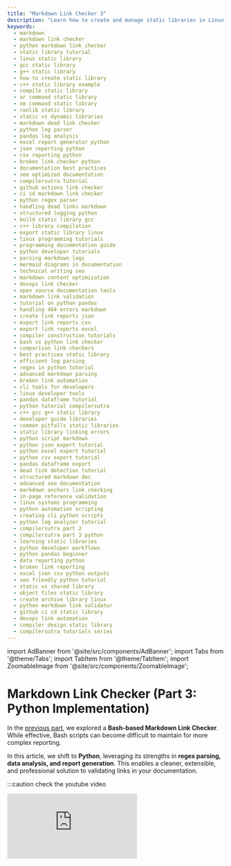 ```yaml
---
title: "Markdown Link Checker 3"
description: "Learn how to create and manage static libraries in Linux. This is Part 2 in our series, where Part 1 covered the concept and types of libraries. In this tutorial, we explore the Python implementation of a Markdown Link Checker for parsing, reporting, and improving developer workflows."
keywords:
  - markdown
  - markdown link checker
  - python markdown link checker
  - static library tutorial
  - linux static library
  - gcc static library
  - g++ static library
  - how to create static library
  - c++ static library example
  - compile static library
  - ar command static library
  - nm command static library
  - ranlib static library
  - static vs dynamic libraries
  - markdown dead link checker
  - python log parser
  - pandas log analysis
  - excel report generator python
  - json reporting python
  - csv reporting python
  - broken link checker python
  - documentation best practices
  - seo optimized documentation
  - compilersutra tutorial
  - github actions link checker
  - ci cd markdown link checker
  - python regex parser
  - handling dead links markdown
  - structured logging python
  - build static library gcc
  - c++ library compilation
  - export static library linux
  - linux programming tutorials
  - programming documentation guide
  - python developer tutorials
  - parsing markdown logs
  - mermaid diagrams in documentation
  - technical writing seo
  - markdown content optimization
  - devops link checker
  - open source documentation tools
  - markdown link validation
  - tutorial on python pandas
  - handling 404 errors markdown
  - create link reports json
  - export link reports csv
  - export link reports excel
  - compiler construction tutorials
  - bash vs python link checker
  - comparison link checkers
  - best practices static library
  - efficient log parsing
  - regex in python tutorial
  - advanced markdown parsing
  - broken link automation
  - cli tools for developers
  - linux developer tools
  - pandas dataframe tutorial
  - python tutorial compilersutra
  - c++ gcc g++ static library
  - developer guide libraries
  - common pitfalls static libraries
  - static library linking errors
  - python script markdown
  - python json export tutorial
  - python excel export tutorial
  - python csv export tutorial
  - pandas dataframe export
  - dead link detection tutorial
  - structured markdown doc
  - advanced seo documentation
  - markdown anchors link checking
  - in-page reference validation
  - linux systems programming
  - python automation scripting
  - creating cli python scripts
  - python log analyzer tutorial
  - compilersutra part 2
  - compilersutra part 3 python
  - learning static libraries
  - python developer workflows
  - python pandas beginner
  - data reporting python
  - broken link reporting
  - excel json csv python outputs
  - seo friendly python tutorial
  - static vs shared library
  - object files static library
  - create archive library linux
  - python markdown link validator
  - github ci cd static library
  - devops link automation
  - compiler design static library
  - compilersutra tutorials series
---
```



import AdBanner from '@site/src/components/AdBanner';
import Tabs from '@theme/Tabs';
import TabItem from '@theme/TabItem';
import ZoomableImage from '@site/src/components/ZoomableImage';



# Markdown Link Checker (Part 3: Python Implementation)

In the [previous part](https://www.compilersutra.com/docs/linux/markdown_checker_part2/), we explored a **Bash-based Markdown Link Checker**.  
While effective, Bash scripts can become difficult to maintain for more complex reporting.  

In this article, we shift to **Python**, leveraging its strengths in **regex parsing, data analysis, and report generation**. This enables a cleaner, extensible, and professional solution to validating links in your documentation.

:::caution check the youtube video
<div style={{ position: 'relative', paddingBottom: '56.25%', height: 0, overflow: 'hidden', marginTop: '20px' }}>
  <iframe 
    src="https://www.youtube.com/embed/sfuTzw6HqIk"
    title="MakeFile tutorial"
    style={{ position: 'absolute', top: 0, left: 0, width: '100%', height: '100%' }}
    frameBorder="0"
    allow="accelerometer; autoplay; clipboard-write; encrypted-media; gyroscope; picture-in-picture; web-share"
    allowFullScreen
  />
</div>

:::

<div>
  <AdBanner />
</div>



## For Your Information

This guide introduces a [**Python implementation**](https://www.python.org) of a `Markdown Link Checker`.  
We will walk through log parsing, broken link detection, and generating reports in multiple formats.  

<Tabs>
  <TabItem value="Header" label="Header of Math">

  Python provides advanced libraries like `pandas` and `openpyxl` that make it easier to handle structured data and generate reports compared to plain Bash scripting.

  </TabItem>
  <TabItem value="Alternative" label="Alternative Approach">

  For lighter use cases, you may still prefer Bash or tools like `markdown-link-check`. However, Python provides flexibility for scaling and automation.

  </TabItem>
</Tabs>

### What’s Covered

- Environment setup and dependencies  
- Parsing Markdown link checker logs using regex  
- Skipping false positives such as in-page anchors  
- Generating structured reports (CSV, JSON, Excel)  
- Summarizing broken links by file and status  
- Possible extensions: CI integration, HTML reports, external validation  


<div>
  <AdBanner />
</div>


###### Complete Enhanced Markdown Link Checker Article with Python Implementation

## 🔧 Table of Contents
1. [Introduction](#introduction)
2. [Environment Setup](#environment-setup)
3. [Understanding the Log Format](#understanding-the-log-format)
4. [Step-by-Step Python Implementation](#step-by-step-python-implementation)
5. [Building the Parser](#building-the-parser)
6. [Generating Reports](#generating-reports)
7. [Summary & Statistics](#summary--statistics)
8. [Complete Python Script](#complete-python-script)
9. [Improvements & Extensions](#improvements--extensions)
10. [Conclusion](#conclusion)
11. [Read More](#more-articles)

---

:::caution check the youtube video
<div style={{ position: 'relative', paddingBottom: '56.25%', height: 0, overflow: 'hidden', marginTop: '20px' }}>
  <iframe 
    src="https://www.youtube.com/embed/XDp50sPtruY"
    title="MakeFile tutorial"
    style={{ position: 'absolute', top: 0, left: 0, width: '100%', height: '100%' }}
    frameBorder="0"
    allow="accelerometer; autoplay; clipboard-write; encrypted-media; gyroscope; picture-in-picture; web-share"
    allowFullScreen
  />
</div>
:::

## 1. Introduction <a name="introduction"></a>

Welcome to the comprehensive guide on implementing a `Markdown Link Checker` in Python which will take input from the output genrated by [bash](https://www.compilersutra.com/docs/linux/markdown_checker_part2/#actual-bash-code). 

In this article, we'll build a robust parser that processes link checker logs, extracts broken links, and generates detailed reports in multiple formats.

While basic shell scripts can handle simple text parsing, Python offers superior capabilities for complex log processing, error handling, and data export. Our implementation will handle multiple log formats, track file contexts, and produce structured outputs ready for analysis.

## 2. Environment Setup <a name="environment-setup"></a>

**Requirements**
- Python 3.8 or higher
- Essential libraries: `pandas`, `openpyxl`

**Installation**
```bash
pip install pandas openpyxl
```

**Test Log File**
Create a sample log file (`test_log.txt`) with the following content:

```rust
🔍 Checking: ./docs/cpp/standard/cpp11.md
[✖] ./docs//c++/standard/cpp11.md#forwarding-references → Status: 404
[✖] ./docs//c++/standard/cpp11.md#rvalue-references → Status: 404
🔍 Checking: ./docs/python/pandas.md
[✖] ./docs/python/pandas.md#invalid-link → Status: 404
ERROR: 2 dead links found in ./docs/python/numpy.md !
→ ./docs/python/numpy.md#broken-link
→ ./docs/python/numpy.md#missing-section
🔍 Checking: ./docs/linux/bash.md
✅ All links verified successfully!
```

**3. Understanding the Log Format** <a name="understanding-the-log-format"></a>

Markdown link checker logs typically contain several types of entries:

1. **File headers**: `🔍 Checking: filename.md` - indicates which file is being checked
2. **Broken links**: `[✖] url → Status: code` - specific broken links with HTTP status codes
3. **Error blocks**: `ERROR: X dead links found in file !` followed by `→ link` lines
4. **Success messages**: `✅ All links verified successfully!` - files with no broken links

<details>
<summary>Explanation / Insight</summary>

The log contains **file references, URLs, status codes, and error blocks**. Our parser needs to correctly capture all broken links while handling different formats and tracking the current file context.

</details>

<details>
<summary>Comparison / Alternatives</summary>

Bash-based solutions rely on text matching with tools like `grep`, `awk`, and `sed`, which may generate noisy results and struggle with complex patterns. Python, by contrast, provides structured parsing with regex and powerful libraries for downstream reporting.

</details>

<details>
<summary>Practical Tips / Best Practices</summary>

Always configure your checker to **ignore `#anchors`** unless you explicitly validate that the target headings exist in the same file. This prevents false positives. Additionally, consider normalizing file paths to ensure consistent reporting.

</details>

## 4. Step-by-Step Python Implementation <a name="step-by-step-python-implementation"></a>

Our implementation strategy involves:

1. Reading the log file line by line
2. Using regex patterns to identify different log entry types
3. Maintaining context of the current file being processed
4. Extracting relevant information (file, URL, status code)
5. Storing results in a structured format for reporting

:::tip How the implementation digram will look like
:::

*Figure: Interactive system diagram with mouse-based navigation.*  
- Adjust Zoom
- Hold **left mouse button** and drag to move the diagram horizontally or vertically.  
- This allows you to **explore different parts** of the diagram without zooming.  
- Release the mouse to stop movement and return to a static view

<ZoomableImage
  src="/img/mermaid_python_implementation.svg"
  alt="Mermaid diagram generated using Python implementation"
/>

:::caution Digram Explanation
You know that [bash script](https://www.compilersutra.com/docs/linux/markdown_checker_part2/#actual-bash-code) we built last time? The one that spits out a log file that looks like a messy bachelor room , which need to clean now. 

I got tired of squinting at terminal output, trying to remember which files were the real problem children. So I built this Python parser. It's not fancy, but it gets the job done in a way that actually makes sense.


<details> 
<summary><strong> Here's the real story of what it does, step by step</strong></summary>

**tip First, It Just Reads the Darn File.**

Look, we've all been there. You run the bash checker, it vomits a thousand lines into a `check.log` file, and you just stare at it. This script's first job is to open that file and actually read it, line by line. No magic, just `open()` and a loop. It's the digital equivalent of taking a deep breath before you start sorting laundry.

**Then, It Plays a Game of "What Am I Looking At?" With Every Single Line.**

This is the core of it. For each line in that mess of a log file, it asks a series of questions to figure out what it's dealing with. It's like being a detective at a crime scene with a really specific checklist.

<Tabs>
  <TabItem value="checking" label="🔍 Checking: somefile.md">

  Does this line say **`🔍 Checking: somefile.md`**?

  - If yes, cool. It makes a mental note:  
    "Okay, whatever broken links come next probably live in `somefile.md`."  
  - It holds onto that filename like a bookmark.  
  - This is the most important trick—it always knows what context it's in.

  </TabItem>

  <TabItem value="broken" label="[✖] https://broken.link → Status: 404">

  Does this line look like **`[✖] https://broken.link → Status: 404`**?

  - Bingo. This is the classic broken link.  
  - It uses a regex (just a smart pattern matcher) to neatly pluck out the URL and the error code.  
  - It then packages that up with the current filename it's holding onto and throws that package into a "to-fix" pile. **Clean.**

  </TabItem>

  <TabItem value="error" label="ERROR: 5 dead links found in…">

  Does this line start with **`ERROR: 5 dead links found in…`**?

  - Ah, the bash script's dramatic way of telling us a file is really broken.  
  - The parser sees this and immediately updates its mental bookmark.  
  - *"Whoa, okay, the next few broken links are all from this file. Got it."*

  </TabItem>

  <TabItem value="arrow" label="→ another.broken.link">

  Is this line just **`→ another.broken.link`**?

  - Yep, that's a follow-up from the previous **ERROR** line.  
  - Since it's already got the right file bookmarked, it just takes the URL, slaps a **"DEAD"** label on it (because these lines don’t have a status code), and adds it to the pile.

  </TabItem>
</Tabs>


---

> *It does this for every... single... line. It's tedious, but computers are good at tedious. By the end, instead of a chaotic text file, we have a nice, clean list of dictionaries. Each one is a simple object: `{file: 'path/to/file.md', url: 'the.broken.link', status: 404}`. This is a way better starting point.*

---

**Now for the Fun Part: Making Useful Stuff.**

Having a clean list of problems is one thing. Doing something about it is another. This is where Python's libraries save us a million hours.

*   **The JSON File (`report.json`):** I output this because it's pure data. If I ever want to build a web dashboard, feed this into another script, or just look at it in a structured way, JSON is the go-to. It's the machine-friendly version of the report.

*   **The CSV File (`report.csv`):** This is for me, or for a project manager. You can open it in Excel, Google Sheets, LibreOffice, whatever. You can sort by filename to see all the issues in one place, or filter by `404` to see all the "Not Found" errors. It's the universal language of spreadsheet people.

*   **The Excel File (`report.xlsx`):** This is the fancy version of the CSV. Why? Because I can. Sometimes you want to send a report to someone who wants a single, clickable file that looks a bit more formal. Python's `pandas` library makes creating this as easy as creating the CSV.

**Finally, It Gives Me the TL;DR.**

I don't always want to open a spreadsheet. Sometimes I just want to know the big picture before my coffee kicks in. So the script gives me a summary right there in the terminal.

It'll say:
*   "Hey, you've got 12 broken links total."
*   "They're spread across 4 different files."
*   "`docs/that-one-tricky-guide.md` is the worst offender with 7 broken links."
*   "Most of the errors are 404s (page not found), but there are a couple of 500s (server errors) too."

This 30-second summary is often all I need to know where to start fixing things.

**So, Why Bother?**

The bash script *found* the problems. This Python script *organizes* them. It turns a headache-inducing log file into actionable tasks. It's the difference between being handed a bag of scattered Lego pieces and being handed the same pieces sorted into little bags by step number.

It's not about being clever. It's about being effective. And this? This is effective. Now I can actually go fix the links instead of just figuring out what's wrong.





***We'll use these regex patterns:***

```python
file_pattern = re.compile(r"^🔍 Checking:\s+(.+)")
broken_pattern = re.compile(r"^\[✖\]\s+(.+?)\s+→\s+Status:\s+(\d+)")
error_file_pattern = re.compile(r"^ERROR: \d+ dead links found in (.+?) !")
error_link_pattern = re.compile(r"^→\s+(.+)")
```

</details>

:::

## 5. Building the Parser <a name="building-the-parser"></a>

The core of our implementation is the `parse_log()` function:
> *This function handles all the log formats we might encounter and returns a list of dictionaries containing the file path, broken URL, and status code.*

<Tabs>

<TabItem value="Step 1" label="1. Initialize">

* Create an empty list `records` to hold results.
* Keep track of the current file being checked with `current_file = None`.

```python
def parse_log(log_file):
    records = []
    current_file = None
```


</TabItem>

<TabItem value="Step 2" label="2. Define Regex Patterns">

* **`file_pattern`**: Detects when the log starts checking a new file
  Example: `🔍 Checking: somefile.md`

* **`broken_pattern`**: Detects a broken link with an explicit status code
  Example: `[✖] https://broken.link → Status: 404`

* **`error_file_pattern`**: Detects an error summary header
  Example: `ERROR: 3 dead links found in file.md !`

* **`error_link_pattern`**: Detects dead links listed under an error block
  Example: `→ https://another.dead.link`

```python
    # Compile regex patterns for efficiency
    file_pattern = re.compile(r"^🔍 Checking:\s+(.+)")
    broken_pattern = re.compile(r"^\[✖\]\s+(.+?)\s+→\s+Status:\s+(\d+)")
    error_file_pattern = re.compile(r"^ERROR: \d+ dead links found in (.+?) !")
    error_link_pattern = re.compile(r"^→\s+(.+)")
```


</TabItem>

<TabItem value="Step 3" label="3. Read Line by Line">

* Open the log file and read line by line.
* Remove leading/trailing spaces using `strip()`.

```python
    with open(log_file, "r", encoding="utf-8") as f:
        for line in f:
            line = line.strip()
```

</TabItem>

<TabItem value="Step 4" label="4. Handle Cases">

* **Case 1 (File being checked):**
  If line matches `file_pattern`, update `current_file`.

* **Case 2 (Standard broken link):**
  If line matches `broken_pattern` and a file is set, extract `url` & `status`, then append to `records`.

* **Case 3 (Error block header):**
  If line matches `error_file_pattern`, update `current_file`.

* **Case 4 (Error block link):**
  If line matches `error_link_pattern`, append a record with `"status": "DEAD"`.

  ```python
            # Case 1: File being checked
            file_match = file_pattern.match(line)
            if file_match:
                current_file = file_match.group(1)
                continue
            
            # Case 2: Standard broken link format
            broken_match = broken_pattern.match(line)
            if broken_match and current_file:
                url, status = broken_match.groups()
                records.append({
                    "file": current_file,
                    "url": url,
                    "status": int(status)
                })
                continue
            
            # Case 3: ERROR block header
            error_file_match = error_file_pattern.match(line)
            if error_file_match:
                current_file = error_file_match.group(1)
                continue
            
            # Case 4: Link in ERROR block
            error_link_match = error_link_pattern.match(line)
            if error_link_match and current_file:
                url = error_link_match.group(1)
                records.append({
                    "file": current_file,
                    "url": url,
                    "status": "DEAD"  # No status code in this format
                })
```
```

</TabItem>

<TabItem value="Step 5" label="5. Return Results">

*After processing all lines, return `records` as a list of dictionaries.

```python
    return records
```
</TabItem>

<TabItem value="Complete" label="🔗 Complete Implementation">

Here is the combination of all the step as 


1. **Initialization**

   * Start with an empty list `records`.
   * Keep track of the current file using `current_file`.

2. **Define Regex Patterns i.e. Pattern Matching**

   * Use regex patterns to detect files, broken links, error blocks, and dead links.

3. **Read Line by Line for Parsing**

   * Read each line, strip whitespace, and test against the patterns.

```python
import re

def parse_log(log_file):
    records = []
    current_file = None

    # Compile regex patterns for efficiency
    file_pattern = re.compile(r"^🔍 Checking:\s+(.+)")
    broken_pattern = re.compile(r"^\[✖\]\s+(.+?)\s+→\s+Status:\s+(\d+)")
    error_file_pattern = re.compile(r"^ERROR: \d+ dead links found in (.+?) !")
    error_link_pattern = re.compile(r"^→\s+(.+)")

    with open(log_file, "r", encoding="utf-8") as f:
        for line in f:
            line = line.strip()
            
            # Case 1: File being checked
            file_match = file_pattern.match(line)
            if file_match:
                current_file = file_match.group(1)
                continue
            
            # Case 2: Standard broken link format
            broken_match = broken_pattern.match(line)
            if broken_match and current_file:
                url, status = broken_match.groups()
                records.append({
                    "file": current_file,
                    "url": url,
                    "status": int(status)
                })
                continue
            
            # Case 3: ERROR block header
            error_file_match = error_file_pattern.match(line)
            if error_file_match:
                current_file = error_file_match.group(1)
                continue
            
            # Case 4: Link in ERROR block
            error_link_match = error_link_pattern.match(line)
            if error_link_match and current_file:
                url = error_link_match.group(1)
                records.append({
                    "file": current_file,
                    "url": url,
                    "status": "DEAD"  # No status code in this format
                })
    
    return records
```

</TabItem>
</Tabs>


<div>
  <AdBanner />
</div>



## 6. Generating Reports <a name="generating-reports"></a>

We will create one seperate function for generating the reports

> **`save_reports()` Function**

:::tip **What it does** 
>*After parsing broken link logs into structured `records`,                                                                                       
> this function generates **reports**                                                                                                  
> in three formats:* 
    >> 1. **JSON** → structured machine-readable format.
    >> 2. **CSV** → spreadsheet/text-based format.
    >> 3. **Excel** → fully formatted spreadsheet file.
:::

*It uses **pandas DataFrame** to handle the conversion efficiently.*


 **Algorithm (Step-by-Step)**

1. **Convert Records**

   * Convert `records` (list of dicts) into a Pandas `DataFrame`.

2. **Check for Empty Data**

   * If there are no broken links (`df.empty`), print a warning and exit.

3. **Generate Reports**

   * Save as JSON (`to_json`) with indentation for readability.
   * Save as CSV (`to_csv`) for spreadsheet/text use.
   * Save as Excel (`to_excel`) for formatted spreadsheets.

4. **Confirm Success**

   * Print which files were generated.



<Tabs>

<TabItem value="Init" label="1. Convert to DataFrame">

```python
def save_reports(records, base_name="link_report"):
    df = pd.DataFrame(records)
```

</TabItem>

<TabItem value="Check" label="2. Check Empty Data">

```python
    if df.empty:
        print("⚠️ No broken links found in log file.")
        return
```

</TabItem>

<TabItem value="JSON" label="3a. Save JSON">

```python
    # Save JSON (structured data)
    df.to_json(f"{base_name}.json", orient="records", indent=4)
```

</TabItem>

<TabItem value="CSV" label="3b. Save CSV">

```python
    # Save CSV (spreadsheet compatible)
    df.to_csv(f"{base_name}.csv", index=False)
```

</TabItem>

<TabItem value="Excel" label="3c. Save Excel">

```python
    # Save Excel (formatted spreadsheet)
    df.to_excel(f"{base_name}.xlsx", index=False)
```

</TabItem>

<TabItem value="Confirm" label="4. Confirm Reports">

```python
    print(f"✅ Reports generated: {base_name}.json, {base_name}.csv, {base_name}.xlsx")
```

</TabItem>

<TabItem value="Complete" label="🔗 Complete Implementation + Theory">

***Theory (4 Key Steps)***

1. **Initialization & Conversion**
   * Convert `records` into a Pandas DataFrame.

2. **Validation**
   * If no records, show a warning and exit.

3. **Report Generation**
   * Save data into JSON, CSV, and Excel formats.

4. **Confirmation**
   * Print a success message with generated filenames.

```python
import pandas as pd

def save_reports(records, base_name="link_report"):
    df = pd.DataFrame(records)
    
    # Step 1: Check if DataFrame is empty
    if df.empty:
        print("⚠️ No broken links found in log file.")
        return
    
    # Step 2: Save JSON (structured data)
    df.to_json(f"{base_name}.json", orient="records", indent=4)
    
    # Step 3: Save CSV (spreadsheet compatible)
    df.to_csv(f"{base_name}.csv", index=False)
    
    # Step 4: Save Excel (formatted spreadsheet)
    df.to_excel(f"{base_name}.xlsx", index=False)
    
    # Step 5: Confirm success
    print(f"✅ Reports generated: {base_name}.json, {base_name}.csv, {base_name}.xlsx")
```

</TabItem>

</Tabs>

This approach gives us flexibility in how we use the data—JSON for automated processing, CSV for simple analysis, and Excel for formatted reports.

## 7. Summary & Statistics <a name="summary--statistics"></a>

To provide quick insights, we generate summary statistics:

```python
def print_summary(records):
    if not records:
        print("No broken links detected ✅")
        return
    
    df = pd.DataFrame(records)
    
    print("\n📊 Broken Links Summary\n")
    summary = df.groupby(["file"]).size().reset_index(name="broken_count")
    print(summary.to_string(index=False))
    
    print("\n🔎 Status breakdown:")
    print(df["status"].value_counts().to_string())
    
    # Additional statistics
    print(f"\n📈 Total broken links: {len(records)}")
    print(f"📂 Files with broken links: {len(summary)}")
```

:::tip  `*The above `summary` helps identify which files need the most `attention` and shows the `distribution of HTTP status` codes.*`
:::
## 8. Complete Python Script <a name="complete-python-script"></a>

Here's the complete enhanced implementation:

```python
#!/usr/bin/env python3
"""
Enhanced Markdown Link Checker Parser
Parses logs with multiple formats:
  - "🔍 Checking:" + "[✖]" broken links
  - "ERROR: X dead links found in file !" format
Generates JSON, CSV, Excel reports using pandas.
Adds comprehensive error handling and statistics.
"""

import re
import sys
from pathlib import Path
import pandas as pd

def parse_log(log_file):
    """
    Parse a markdown link checker log file and extract broken links.
    
    Args:
        log_file (str): Path to the log file
        
    Returns:
        list: Dictionary records of broken links with file, url, and status
    """
    records = []
    current_file = None

    # Compile regex patterns for efficiency
    file_pattern = re.compile(r"^🔍 Checking:\s+(.+)")
    broken_pattern = re.compile(r"^\[✖\]\s+(.+?)\s+→\s+Status:\s+(\d+)")
    error_file_pattern = re.compile(r"^ERROR: \d+ dead links found in (.+?) !")
    error_link_pattern = re.compile(r"^→\s+(.+)")
    success_pattern = re.compile(r"^✅ All links verified successfully!")

    try:
        with open(log_file, "r", encoding="utf-8") as f:
            for line_num, line in enumerate(f, 1):
                line = line.strip()
                
                # Skip empty lines
                if not line:
                    continue
                
                # Case 1: File being checked
                file_match = file_pattern.match(line)
                if file_match:
                    current_file = file_match.group(1)
                    continue
                
                # Case 2: Standard broken link format
                broken_match = broken_pattern.match(line)
                if broken_match and current_file:
                    url, status = broken_match.groups()
                    records.append({
                        "file": current_file,
                        "url": url,
                        "status": int(status)
                    })
                    continue
                
                # Case 3: ERROR block header
                error_file_match = error_file_pattern.match(line)
                if error_file_match:
                    current_file = error_file_match.group(1)
                    continue
                
                # Case 4: Link in ERROR block
                error_link_match = error_link_pattern.match(line)
                if error_link_match and current_file:
                    url = error_link_match.group(1)
                    records.append({
                        "file": current_file,
                        "url": url,
                        "status": "DEAD"  # No status code in this format
                    })
                    continue
                    
                # Case 5: Success message (reset current file to avoid false associations)
                if success_pattern.match(line):
                    current_file = None
                    
    except UnicodeDecodeError:
        print(f"Error: Unable to read file with UTF-8 encoding. Try specifying a different encoding.")
        sys.exit(1)
    except Exception as e:
        print(f"Error reading file: {e}")
        sys.exit(1)
    
    return records

def save_reports(records, base_name="link_report"):
    """
    Save parsed data to multiple report formats.
    
    Args:
        records (list): Parsed broken link records
        base_name (str): Base name for output files
    """
    if not records:
        print("⚠️ No broken links found in log file.")
        return
    
    df = pd.DataFrame(records)
    
    # Save JSON (structured data)
    try:
        df.to_json(f"{base_name}.json", orient="records", indent=4)
    except Exception as e:
        print(f"Error saving JSON report: {e}")
    
    # Save CSV (spreadsheet compatible)
    try:
        df.to_csv(f"{base_name}.csv", index=False)
    except Exception as e:
        print(f"Error saving CSV report: {e}")
    
    # Save Excel (formatted spreadsheet)
    try:
        df.to_excel(f"{base_name}.xlsx", index=False)
    except Exception as e:
        print(f"Error saving Excel report: {e}")
    
    print(f"✅ Reports generated: {base_name}.json, {base_name}.csv, {base_name}.xlsx")

def print_summary(records):
    """
    Print a summary of broken links statistics.
    
    Args:
        records (list): Parsed broken link records
    """
    if not records:
        print("No broken links detected ✅")
        return
    
    df = pd.DataFrame(records)
    
    print("\n" + "="*50)
    print("📊 BROKEN LINKS SUMMARY")
    print("="*50)
    
    # Files with broken links count
    file_summary = df.groupby(["file"]).size().reset_index(name="broken_count")
    print("\n📂 Files with broken links:")
    print(file_summary.to_string(index=False))
    
    # Status code breakdown
    print("\n🔎 Status code breakdown:")
    print(df["status"].value_counts().to_string())
    
    # Additional statistics
    print(f"\n📈 Total broken links: {len(records)}")
    print(f"📂 Files with broken links: {len(file_summary)}")
    
    # Most problematic files
    if len(file_summary) > 0:
        max_broken = file_summary["broken_count"].max()
        worst_files = file_summary[file_summary["broken_count"] == max_broken]
        print(f"🚨 File with most broken links: {worst_files['file'].iloc[0]} ({max_broken} links)")

def main():
    """Main function to handle command line execution."""
    if len(sys.argv) < 2:
        print("Usage: python md_link_checker.py <log_file> [output_base_name]")
        print("Example: python md_link_checker.py link_check.log my_report")
        sys.exit(1)
    
    log_file = Path(sys.argv[1])
    base_name = sys.argv[2] if len(sys.argv) > 2 else "link_report"

    if not log_file.exists():
        print(f"Error: File '{log_file}' not found.")
        sys.exit(1)
    
    print(f"📖 Parsing log file: {log_file}")
    records = parse_log(log_file)
    
    save_reports(records, base_name)
    print_summary(records)

if __name__ == "__main__":
    main()
```

## 9. Improvements & Extensions <a name="improvements--extensions"></a>

Our implementation can be extended in several ways:

### 1. Anchor Validation
```python
def validate_anchors(markdown_file, anchor_links):
    """Check if anchors actually exist in the markdown file."""
    with open(markdown_file, 'r', encoding='utf-8') as f:
        content = f.read()
    
    # Extract all headings from the markdown
    headings = re.findall(r'^#+\s+(.+)$', content, re.MULTILINE)
    # Convert to anchor format (simplified)
    existing_anchors = {re.sub(r'[^a-zA-Z0-9]+', '-', h.lower().strip()) for h in headings}
    
    valid_links = []
    broken_links = []
    
    for link in anchor_links:
        anchor = link.split('#')[-1].lower()
        if anchor in existing_anchors:
            valid_links.append(link)
        else:
            broken_links.append(link)
    
    return valid_links, broken_links
```

### 2. External Link Checking
```python
import requests
from concurrent.futures import ThreadPoolExecutor, as_completed

def check_external_link(url, timeout=5):
    """Check if an external URL is accessible."""
    try:
        response = requests.head(url, timeout=timeout, allow_redirects=True)
        return url, response.status_code
    except requests.RequestException:
        return url, "ERROR"

def check_external_links(urls, max_workers=10):
    """Check multiple external links concurrently."""
    results = {}
    with ThreadPoolExecutor(max_workers=max_workers) as executor:
        future_to_url = {executor.submit(check_external_link, url): url for url in urls}
        for future in as_completed(future_to_url):
            url = future_to_url[future]
            try:
                url, status = future.result()
                results[url] = status
            except Exception as e:
                results[url] = f"EXCEPTION: {e}"
    return results
```

### 3. CI/CD Integration
Create a GitHub Actions workflow (`.github/workflows/link-checker.yml`):

```yaml
name: Markdown Link Checker

on:
  push:
    branches: [ main ]
  pull_request:
    branches: [ main ]

jobs:
  link-check:
    runs-on: ubuntu-latest
    steps:
    - uses: actions/checkout@v3
    
    - name: Set up Python
      uses: actions/setup-python@v4
      with:
        python-version: '3.10'
    
    - name: Install dependencies
      run: |
        python -m pip install --upgrade pip
        pip install pandas openpyxl requests
        
    - name: Run link checker
      run: |
        # Assuming you have a script that checks links and generates a log
        python -m markdown_link_checker --recursive --verbose ./docs > link_check.log
        
    - name: Parse results and generate report
      run: |
        python md_link_checker.py link_check.log
        
    - name: Upload report artifact
      uses: actions/upload-artifact@v3
      with:
        name: link-report
        path: link_report.*
```

### 4. HTML Dashboard
Generate an interactive HTML dashboard:

```python
def generate_html_dashboard(records, output_file="link_dashboard.html"):
    """Generate an interactive HTML dashboard of broken links."""
    df = pd.DataFrame(records)
    
    # Group by file and status
    summary = df.groupby(['file', 'status']).size().unstack(fill_value=0)
    
    # Create HTML content
    html_content = f"""
    <!DOCTYPE html>
    <html>
    <head>
        <title>Markdown Link Checker Report</title>
        <script src="https://cdn.jsdelivr.net/npm/chart.js"></script>
        <style>
            body {{ font-family: Arial, sans-serif; margin: 20px; }}
            .chart-container {{ width: 800px; margin: 20px auto; }}
            table {{ border-collapse: collapse; width: 100%; }}
            th, td {{ border: 1px solid #ddd; padding: 8px; text-align: left; }}
            th {{ background-color: #f2f2f2; }}
            tr:nth-child(even) {{ background-color: #f9f9f9; }}
        </style>
    </head>
    <body>
        <h1>Markdown Link Checker Report</h1>
        <p>Generated on {pd.Timestamp.now().strftime('%Y-%m-%d %H:%M:%S')}</p>
        
        <h2>Summary</h2>
        <p>Total broken links: {len(df)}</p>
        <p>Files with broken links: {len(df['file'].unique())}</p>
        
        <div class="chart-container">
            <canvas id="statusChart"></canvas>
        </div>
        
        <h2>Detailed Report</h2>
        {df.to_html(index=False)}
        
        <script>
            // Create status distribution chart
            const statusData = {df['status'].value_counts().to_dict()};
            const ctx = document.getElementById('statusChart').getContext('2d');
            new Chart(ctx, {{
                type: 'pie',
                data: {{
                    labels: Object.keys(statusData),
                    datasets: [{{
                        data: Object.values(statusData),
                        backgroundColor: [
                            '#FF6384', '#36A2EB', '#FFCE56', '#4BC0C0', 
                            '#9966FF', '#FF9F40', '#FF6384', '#C9CBCF'
                        ]
                    }}]
                }},
                options: {{
                    responsive: true,
                    plugins: {{
                        title: {{
                            display: true,
                            text: 'Broken Links by Status Code'
                        }}
                    }}
                }}
            }});
        </script>
    </body>
    </html>
    """
    
    with open(output_file, 'w', encoding='utf-8') as f:
        f.write(html_content)
    
    print(f"✅ HTML dashboard generated: {output_file}")
```

## 10. Conclusion <a name="conclusion"></a>

Python offers a **robust, scalable, and maintainable approach** to Markdown link validation compared to Bash scripts. Its rich ecosystem of libraries enables sophisticated parsing, data analysis, and automated reporting that integrates seamlessly into CI/CD pipelines.

Our implementation handles multiple log formats, provides detailed reporting in various formats, and can be extended with additional functionality like external link checking and anchor validation.

**What's Next**:
In future articles, we'll explore:
- Advanced external link validation with retry mechanisms and caching
- Integration with static site generators like Hugo and Jekyll
- Automated link fixing suggestions
- Historical trend analysis of broken links

## Sample Output

Running our script with the test log would produce:

```
📖 Parsing log file: test_log.txt
✅ Reports generated: link_report.json, link_report.csv, link_report.xlsx

==================================================
📊 BROKEN LINKS SUMMARY
==================================================

📂 Files with broken links:
file                            broken_count
./docs/cpp/standard/cpp11.md    2
./docs/python/pandas.md         1
./docs/python/numpy.md          2

🔎 Status code breakdown:
404    3
DEAD   2

📈 Total broken links: 5
📂 Files with broken links: 3
🚨 File with most broken links: ./docs/cpp/standard/cpp11.md (2 links)
```

The script also generates three report files with the complete data for further analysis.


## More Articles

<Tabs>
  <TabItem value="docs" label="📚 Documentation">
             - [CompilerSutra Home](https://compilersutra.com)
                - [CompilerSutra Homepage (Alt)](https://compilersutra.com/)
                - [Getting Started Guide](https://compilersutra.com/get-started)
                - [Newsletter Signup](https://compilersutra.com/newsletter)
                - [Skip to Content (Accessibility)](https://compilersutra.com#__docusaurus_skipToContent_fallback)


  </TabItem>

  <TabItem value="tutorials" label="📖 Tutorials & Guides">

        - [AI Documentation](https://compilersutra.com/docs/Ai)
        - [DSA Overview](https://compilersutra.com/docs/DSA/)
        - [DSA Detailed Guide](https://compilersutra.com/docs/DSA/DSA)
        - [MLIR Introduction](https://compilersutra.com/docs/MLIR/intro)
        - [TVM for Beginners](https://compilersutra.com/docs/tvm-for-beginners)
        - [Python Tutorial](https://compilersutra.com/docs/python/python_tutorial)
        - [C++ Tutorial](https://compilersutra.com/docs/c++/CppTutorial)
        - [C++ Main File Explained](https://compilersutra.com/docs/c++/c++_main_file)
        - [Compiler Design Basics](https://compilersutra.com/docs/compilers/compiler)
        - [OpenCL for GPU Programming](https://compilersutra.com/docs/gpu/opencl)
        - [LLVM Introduction](https://compilersutra.com/docs/llvm/intro-to-llvm)
        - [Introduction to Linux](https://compilersutra.com/docs/linux/intro_to_linux)

  </TabItem>

  <TabItem value="assessments" label="📝 Assessments">

        - [C++ MCQs](https://compilersutra.com/docs/mcq/cpp_mcqs)
        - [C++ Interview MCQs](https://compilersutra.com/docs/mcq/interview_question/cpp_interview_mcqs)

  </TabItem>

  <TabItem value="projects" label="🛠️ Projects">

            - [Project Documentation](https://compilersutra.com/docs/Project)
            - [Project Index](https://compilersutra.com/docs/project/)
            - [Graphics Pipeline Overview](https://compilersutra.com/docs/The_Graphic_Rendering_Pipeline)
            - [Graphic Rendering Pipeline (Alt)](https://compilersutra.com/docs/the_graphic_rendering_pipeline/)

  </TabItem>

  <TabItem value="resources" label="🌍 External Resources">

            - [LLVM Official Docs](https://llvm.org/docs/)
            - [Ask Any Question On Quora](https://compilersutra.quora.com)
            - [GitHub: FixIt Project](https://github.com/aabhinavg1/FixIt)
            - [GitHub Sponsors Page](https://github.com/sponsors/aabhinavg1)

  </TabItem>

  <TabItem value="social" label="📣 Social Media">

            - [🐦 Twitter - CompilerSutra](https://twitter.com/CompilerSutra)
            - [💼 LinkedIn - Abhinav](https://www.linkedin.com/in/abhinavcompilerllvm/)
            - [📺 YouTube - CompilerSutra](https://www.youtube.com/@compilersutra)

  </TabItem>
</Tabs>